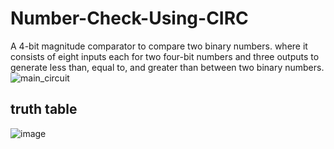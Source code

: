 # Number-Check-Using-CIRC
A 4-bit magnitude comparator to compare two binary numbers. where it consists of eight inputs each for two four-bit numbers and three outputs to generate less than, equal to, and greater than between two binary numbers. 
![main_circuit](https://github.com/yousefturin/Number-Check-Using-CIRC/assets/94796673/64683226-1987-4155-b5a0-e4b9c3a496f8)

## truth table
![image](https://github.com/yousefturin/Number-Check-Using-CIRC/assets/94796673/3a1cb5bc-fc4e-4bfa-b4f0-d31bd59e2357)
